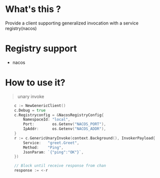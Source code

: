 # What's this ?

Provide a client supporting generalized invocation with a service registry(nacos) 


# Registry support 
- nacos 

# How to use it?

> unary invoke 
``` go 
	c := NewGenericClient()
	c.Debug = true
	c.Registryconfig = &NacosRegistryConfig{
		NamespaceId: "local",
		Port:        os.Getenv("NACOS_PORT"),
		IpAddr:      os.Getenv("NACOS_ADDR"),
	}
	r := c.GenericUnaryInvoke(context.Background(), InvokerPayload{
		Service:   "greet.Greet",
		Method:    "Ping",
		JsonParam: `{"ping":"OK"}`,
	})

    // Block until receive response from chan
	response := <-r
```
